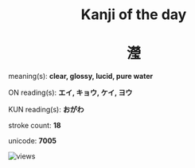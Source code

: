 <h1 align="center">Kanji of the day</h1>
<h1 align="center">瀅</h1>
<p align="left">meaning(s): <b>clear, glossy, lucid, pure water</b></p>
<p align="left">ON reading(s): <b>エイ, キョウ, ケイ, ヨウ</b></p>
<p align="left">KUN reading(s): <b>おがわ</b></p>
<p align="left">stroke count: <b>18</b></p>
<p align="left">unicode: <b>7005</b></p>
<p align="left"><img src="https://komarev.com/ghpvc/?username=tristanwagner-kanjioftheday&label=Views&color=0e75b6&style=flat" alt="views"/></p>
